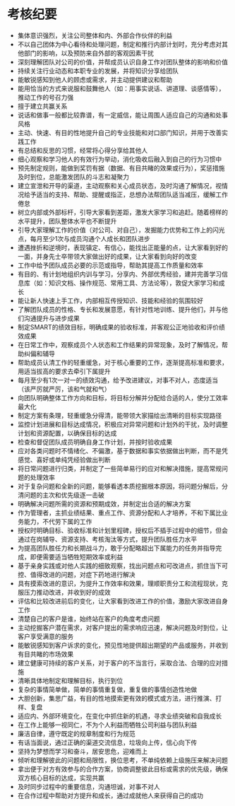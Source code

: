 # 考核纪要

- 集体意识强烈，关注公司整体和内、外部合作伙伴的利益
- 不以自己团体为中心看待和处理问题，制定和推行内部计划时，充分考虑对其他部门的影响，以及预防来自外部的客观因素干扰
- 深刻理解团队对公司的价值，并帮成员认识自身工作对团队整体的影响和价值
- 持续关注行业动态和本职专业的发展，并将知识分享给团队
- 能敏锐感知到他人的顾虑或需求，并主动提供建议和帮助
- 能用恰当的方式来说服和鼓舞他人（如：用事实说话、讲道理、谈感情等），推动工作的号召力强
- 擅于建立共赢关系
- 说话和做事一般都比较靠谱，有一定威信，能让周围人适应自己的沟通和处事风格
- 主动、快速、有目的性地提升自己的专业技能和对口部门知识，并用于改善实践工作
- 有总结和反思的习惯，经常将心得分享给其他人
- 细心观察和学习他人的有效行为举动，消化吸收后融入到自己的行为习惯中
- 预先制定规则，能做到奖罚有据（数据、有目共睹的效果或行为），奖惩措施及时到位，总能激发团队的斗志和凝聚力
- 建立宣泄和开导的渠道，主动观察和关心成员状态，及时沟通了解情况，视情况给予适当的支持、帮助、提醒或指正，总想办法帮团队适当减压，缓解工作倦怠
- 树立内部或外部标杆，引导大家看到差距，激发大家学习和追赶。随着榜样的水平提升，团队整体水平也不断提升
- 引导大家理解工作的价值（对公司、对自己），发掘能力优势和工作上的闪光点，每月至少1次与成员沟通个人成长和团队进步
- 遭遇挫折和逆境时，表现镇定、有信心，能找出正能量的点，让大家看到好的一面，并身先士卒带领大家做出好的成果，让大家看到向好的改变
- 工作中给予团队成员必要的示范或指导，帮助其提高工作质量和效率
- 有目的、有计划地组织内训与学习，分享内、外部优秀经验，建并完善学习信息库（如：知识文档、操作规范、常用工具、方法论等），敦促大家学习和成长
- 能让新人快速上手工作，内部相互传授知识、技能和经验的氛围较好
- 了解团队成员的性格、专长和发展意愿，有针对性地训练、提升他们，并与他们沟通提升与进步成果
- 制定SMART的绩效目标，明确成果的验收标准，并客观公正地验收和评价绩效成果
- 在日常工作中，观察成员个人状态和工作结果的异常现象，及时了解情况，帮助纠偏和辅导
- 帮助成员认清工作的轻重缓急，对于核心重要的工作，逐渐提高标准和要求，用适当拔高的要求去牵引下属提升
- 每月至少有1次一对一的绩效沟通，给予改进建议，对事不对人，态度适当（该严厉就严厉，该和气就和气）
- 向团队明确整体工作方向和目标，将目标分解并分配给合适的人，使分工效率最大化
- 制定方案有条理，轻重缓急分得清，能带领大家描绘出清晰的目标实现路径
- 监控计划进展和目标达成情况，积极应对异常问题和计划外的干扰，及时调整计划和资源配置，以确保目标的达成
- 检查和督促团队成员明确自身工作计划，并按时验收成果
- 应对各类问题时不情绪化、不偏激，基于数据和事实依据做出判断，而不是凭感觉、喜好或单纯凭经验做出判断
- 将日常问题进行归类，并制定了一些简单易行的应对和解决措施，提高常规问题的处理效率
- 对于复杂问题和全新的问题，能够看透本质挖掘根本原因，将问题分解后，分清问题的主次和优先级逐一击破
- 明确解决问题所需的资源和预期成效，并制定出合适的解决方案
- 作为管理者，主抓业绩结果、重点工作、资源分配和人才培养，不和下属比业务能力，不代劳下属的工作
- 授权时明确目标、验收标准和计划里程碑，授权后不插手过程中的细节，但会通过在岗辅导、资源支持、考核淘汰等方式，提升团队胜任力水平
- 为提高团队胜任力和长期战斗力，敢于分配略超出下属能力的任务并指导完成，即便需要适当牺牲短期效率或利益
- 基于亲身实践或对他人实践的细致观察，找出问题点和可改进点，抓住当下可控、值得改进的问题，对症下药地进行解决
- 具有摸索改进的意识，为提升工作效率和效果，理顺职责分工和流程现状，克服压力推动改进，并收到好的成效
- 评估和比较改进前后的变化，让大家看到改进工作的价值，激励大家改进自身工作
- 清楚自己的客户是谁，始终站在客户的角度考虑问题
- 主动挖掘客户潜在需求，对客户提出的需求响应迅速，解决问题及时到位，让客户享受满意的服务
- 能敏锐感知到客户诉求的变化，预见性地提供超出期望的产品或服务，并收到有目共睹的市场效果
- 建立健康可持续的客户关系，对于客户的不当言行，采取合法、合理的应对措施
- 清晰具体地制定和理解目标，执行到位
- 复杂的事情简单做，简单的事情重复做，重复做的事情创造性地做
- 大胆创新，集思广益，有目的性地摸索更有效的模式或方法，进行推演、打样、复盘
- 适应内、外部环境变化，在变化中抓住新的机遇，寻求业绩突破和自我成长
- 在工作上能够一视同仁，不为个人利益而牺牲公司利益与团队利益
- 廉洁自律，遵守既定的规章制度和行为规范
- 有话当面说，通过正确的渠道交流信息，垃圾向上传，信心向下传
- 坚持为梦想而学习和奋斗，居安思危，迎难而上
- 倾听和理解彼此的问题和局限性，换位思考，不单纯依赖上级施压来解决问题
- 拿出便于对方有效参与的合作方案，协商调整彼此目标或需求的优先级，确保双方核心目标的达成，实现共赢
- 及时同步过程中的重要信息，沟通坦诚，对事不对人
- 在合作过程中帮助对方提升和成长，通过成就他人来获得自己的成功
